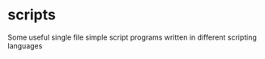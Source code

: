 scripts
=======

Some useful single file simple script programs written in different scripting languages